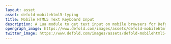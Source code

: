 ```yaml
---
layout: asset
asset: defold-mobilehtml5-typing
title: Mobile HTML5 Text Keyboard Input
description: A Lua module to get text input on mobile browsers for Defold projects.
opengraph_image: https://www.defold.com/images/assets/defold-mobilehtml5-typing-thumb.png
twitter_image: https://www.defold.com/images/assets/defold-mobilehtml5-typing-thumb.png
---
```

